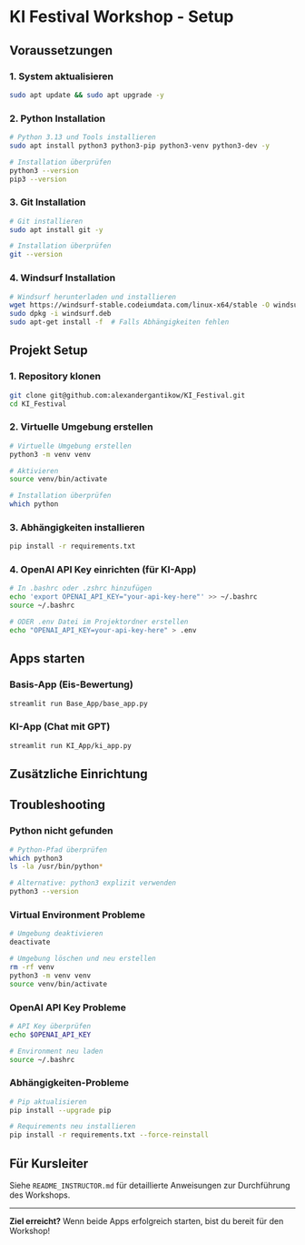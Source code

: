 # KI Festival Workshop - Setup
## Voraussetzungen

### 1. System aktualisieren
```bash
sudo apt update && sudo apt upgrade -y
```

### 2. Python Installation
```bash
# Python 3.13 und Tools installieren
sudo apt install python3 python3-pip python3-venv python3-dev -y

# Installation überprüfen
python3 --version
pip3 --version
```

### 3. Git Installation
```bash
# Git installieren
sudo apt install git -y

# Installation überprüfen
git --version
```

### 4. Windsurf Installation
```bash
# Windsurf herunterladen und installieren
wget https://windsurf-stable.codeiumdata.com/linux-x64/stable -O windsurf.deb
sudo dpkg -i windsurf.deb
sudo apt-get install -f  # Falls Abhängigkeiten fehlen
```

## Projekt Setup

### 1. Repository klonen

```bash
git clone git@github.com:alexandergantikow/KI_Festival.git
cd KI_Festival
```

### 2. Virtuelle Umgebung erstellen

```bash
# Virtuelle Umgebung erstellen
python3 -m venv venv

# Aktivieren
source venv/bin/activate

# Installation überprüfen
which python
```

### 3. Abhängigkeiten installieren

```bash
pip install -r requirements.txt
```

### 4. OpenAI API Key einrichten (für KI-App)

```bash
# In .bashrc oder .zshrc hinzufügen
echo 'export OPENAI_API_KEY="your-api-key-here"' >> ~/.bashrc
source ~/.bashrc

# ODER .env Datei im Projektordner erstellen
echo "OPENAI_API_KEY=your-api-key-here" > .env
```

## Apps starten

### Basis-App (Eis-Bewertung)
```bash
streamlit run Base_App/base_app.py
```

### KI-App (Chat mit GPT)
```bash
streamlit run KI_App/ki_app.py
```

## Zusätzliche Einrichtung

## Troubleshooting

### Python nicht gefunden
```bash
# Python-Pfad überprüfen
which python3
ls -la /usr/bin/python*

# Alternative: python3 explizit verwenden
python3 --version
```

### Virtual Environment Probleme
```bash
# Umgebung deaktivieren
deactivate

# Umgebung löschen und neu erstellen
rm -rf venv
python3 -m venv venv
source venv/bin/activate
```

### OpenAI API Key Probleme
```bash
# API Key überprüfen
echo $OPENAI_API_KEY

# Environment neu laden
source ~/.bashrc
```

### Abhängigkeiten-Probleme
```bash
# Pip aktualisieren
pip install --upgrade pip

# Requirements neu installieren
pip install -r requirements.txt --force-reinstall
```

## Für Kursleiter

Siehe `README_INSTRUCTOR.md` für detaillierte Anweisungen zur Durchführung des Workshops.

---

**Ziel erreicht?** Wenn beide Apps erfolgreich starten, bist du bereit für den Workshop!
